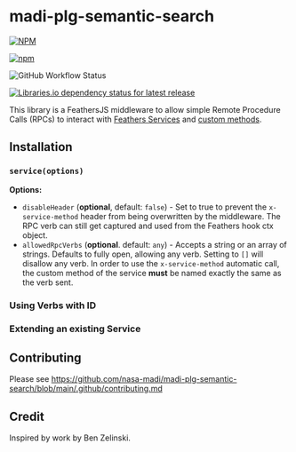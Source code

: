 # madi-plg-semantic-search
                    
[![NPM](https://img.shields.io/npm/l/madi-plg-semantic-search)](https://github.com/nasa-madi/madi-plg-semantic-search/blob/main/LICENSE) 

[![npm](https://img.shields.io/npm/v/madi-plg-semantic-search?label=latest)](https://www.npmjs.com/package/madi-plg-semantic-search)

![GitHub Workflow Status](https://img.shields.io/github/actions/workflow/status/nasa-madi/madi-plg-semantic-search/npm-publish.yml?branch=main)

[![Libraries.io dependency status for latest release](https://img.shields.io/librariesio/release/NPM/madi-plg-semantic-search)]()

<!-- [![Download Status](https://img.shields.io/npm/dm/madi-plg-semantic-search.svg)](https://www.npmjs.com/package/madi-plg-semantic-search) -->

This library is a FeathersJS middleware to allow simple Remote Procedure Calls (RPCs) to interact with [Feathers Services](https://feathersjs.com/guides/basics/services.html) and [custom methods](https://feathersjs.com/api/services.html#custom-methods). 



## Installation


### `service(options)`
__Options:__
- `disableHeader` (**optional**, default: `false`) - Set to true to prevent the `x-service-method` header from being overwritten by the middleware.  The RPC verb can still get captured and used from the Feathers hook ctx object.
- `allowedRpcVerbs` (**optional**. default: `any`) - Accepts a string or an array of strings.  Defaults to fully open, allowing any verb.  Setting to `[]` will disallow any verb. In order to use the `x-service-method` automatic call, the custom method of the service **must** be named exactly the same as the verb sent.



### Using Verbs with ID



### Extending an existing Service





## Contributing
Please see https://github.com/nasa-madi/madi-plg-semantic-search/blob/main/.github/contributing.md
 
## Credit
Inspired by work by Ben Zelinski.

